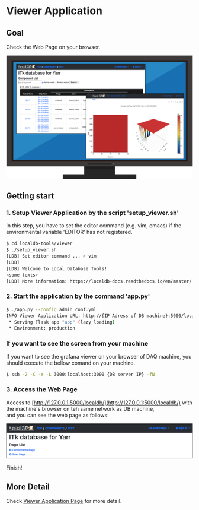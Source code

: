 # Viewer Application

## Goal

Check the Web Page on your browser.

![Viewer Application Goal](images/demo_viewer_goal.png)

<!--
## Pre Requirements

Viewer Application is implemented in "Local DB Tools".<br>
You can install "Local DB Tools" as follows:

```bash
$ git clone -b devel https://gitlab.cern.ch/YARR/localdb-tools.git
```
-->
## Getting start

### 1. Setup Viewer Application by the script 'setup_viewer.sh'

In this step, you have to set the editor command (e.g. vim, emacs) if the environmental variable 'EDITOR' has not registered.

```bash
$ cd localdb-tools/viewer
$ ./setup_viewer.sh
[LDB] Set editor command ... > vim
[LDB]
[LDB] Welcome to Local Database Tools!
<some texts>
[LDB] More information: https://localdb-docs.readthedocs.io/en/master/
```

### 2. Start the application by the command 'app.py'

```bash
$ ./app.py --config admin_conf.yml
INFO Viewer Application URL: http://{IP Adress of DB machine}:5000/localdb/
 * Serving Flask app "app" (lazy loading)
 * Environment: production
```

### If you want to see the screen from your machine
If you want to see the grafana viewer on your browser of DAQ machine, you should execute the bellow comand on your machine.
```bash
$ ssh -2 -C -Y -L 3000:localhost:3000 {DB server IP} -fN
```

### 3. Access the Web Page

Access to [http://127.0.0.1:5000/localdb/](http://127.0.0.1:5000/localdb/) with the machine's browser on teh same network as DB machine,<br>
and you can see the web page as follows:

![viewer top](images/demo_viewer_top.png)

Finish!

## More Detail

Check [Viewer Application Page](viewer.md) for more detail.
